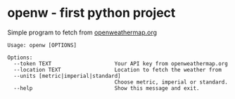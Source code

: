 # openw - first python project

Simple program to fetch from [openweathermap.org](https://openweathermap.org)

```
Usage: openw [OPTIONS]

Options:
  --token TEXT                    Your API key from openweathermap.org
  --location TEXT                 Location to fetch the weather from
  --units [metric|imperial|standard]
                                  Choose metric, imperial or standard.
  --help                          Show this message and exit.
```
